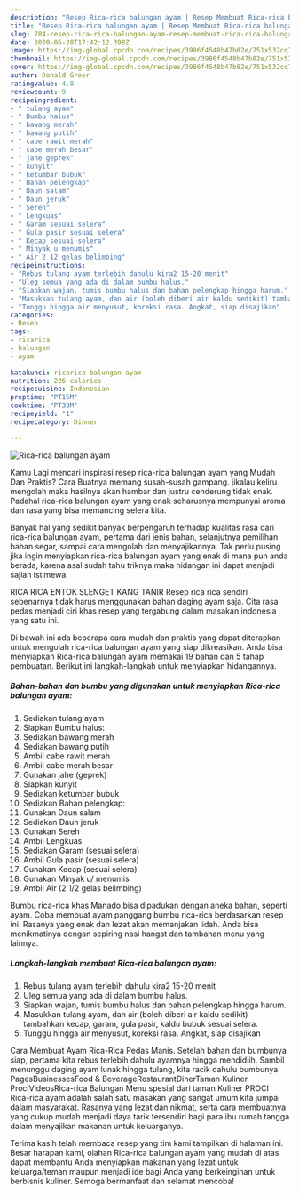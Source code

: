 ```yaml
---
description: "Resep Rica-rica balungan ayam | Resep Membuat Rica-rica balungan ayam Yang Paling Enak"
title: "Resep Rica-rica balungan ayam | Resep Membuat Rica-rica balungan ayam Yang Paling Enak"
slug: 784-resep-rica-rica-balungan-ayam-resep-membuat-rica-rica-balungan-ayam-yang-paling-enak
date: 2020-06-28T17:42:12.398Z
image: https://img-global.cpcdn.com/recipes/3986f4548b47b82e/751x532cq70/rica-rica-balungan-ayam-foto-resep-utama.jpg
thumbnail: https://img-global.cpcdn.com/recipes/3986f4548b47b82e/751x532cq70/rica-rica-balungan-ayam-foto-resep-utama.jpg
cover: https://img-global.cpcdn.com/recipes/3986f4548b47b82e/751x532cq70/rica-rica-balungan-ayam-foto-resep-utama.jpg
author: Donald Greer
ratingvalue: 4.8
reviewcount: 9
recipeingredient:
- " tulang ayam"
- " Bumbu halus"
- " bawang merah"
- " bawang putih"
- " cabe rawit merah"
- " cabe merah besar"
- " jahe geprek"
- " kunyit"
- " ketumbar bubuk"
- " Bahan pelengkap"
- " Daun salam"
- " Daun jeruk"
- " Sereh"
- " Lengkuas"
- " Garam sesuai selera"
- " Gula pasir sesuai selera"
- " Kecap sesuai selera"
- " Minyak u menumis"
- " Air 2 12 gelas belimbing"
recipeinstructions:
- "Rebus tulang ayam terlebih dahulu kira2 15-20 menit"
- "Uleg semua yang ada di dalam bumbu halus."
- "Siapkan wajan, tumis bumbu halus dan bahan pelengkap hingga harum."
- "Masukkan tulang ayam, dan air (boleh diberi air kaldu sedikit) tambahkan kecap, garam, gula pasir, kaldu bubuk sesuai selera."
- "Tunggu hingga air menyusut, koreksi rasa. Angkat, siap disajikan"
categories:
- Resep
tags:
- ricarica
- balungan
- ayam

katakunci: ricarica balungan ayam 
nutrition: 226 calories
recipecuisine: Indonesian
preptime: "PT15M"
cooktime: "PT33M"
recipeyield: "1"
recipecategory: Dinner

---
```



![Rica-rica balungan ayam](https://img-global.cpcdn.com/recipes/3986f4548b47b82e/751x532cq70/rica-rica-balungan-ayam-foto-resep-utama.jpg)

Kamu Lagi mencari inspirasi resep rica-rica balungan ayam yang Mudah Dan Praktis? Cara Buatnya memang susah-susah gampang. jikalau keliru mengolah maka hasilnya akan hambar dan justru cenderung tidak enak. Padahal rica-rica balungan ayam yang enak seharusnya mempunyai aroma dan rasa yang bisa memancing selera kita.

Banyak hal yang sedikit banyak berpengaruh terhadap kualitas rasa dari rica-rica balungan ayam, pertama dari jenis bahan, selanjutnya pemilihan bahan segar, sampai cara mengolah dan menyajikannya. Tak perlu pusing jika ingin menyiapkan rica-rica balungan ayam yang enak di mana pun anda berada, karena asal sudah tahu triknya maka hidangan ini dapat menjadi sajian istimewa.

RICA RICA ENTOK SLENGET KANG TANIR Resep rica rica sendiri sebenarnya tidak harus menggunakan bahan daging ayam saja. Cita rasa pedas menjadi ciri khas resep yang tergabung dalam masakan indonesia yang satu ini.


Di bawah ini ada beberapa cara mudah dan praktis yang dapat diterapkan untuk mengolah rica-rica balungan ayam yang siap dikreasikan. Anda bisa menyiapkan Rica-rica balungan ayam memakai 19 bahan dan 5 tahap pembuatan. Berikut ini langkah-langkah untuk menyiapkan hidangannya.

<!--inarticleads1-->

##### Bahan-bahan dan bumbu yang digunakan untuk menyiapkan Rica-rica balungan ayam:

1. Sediakan  tulang ayam
1. Siapkan  Bumbu halus:
1. Sediakan  bawang merah
1. Sediakan  bawang putih
1. Ambil  cabe rawit merah
1. Ambil  cabe merah besar
1. Gunakan  jahe (geprek)
1. Siapkan  kunyit
1. Sediakan  ketumbar bubuk
1. Sediakan  Bahan pelengkap:
1. Gunakan  Daun salam
1. Sediakan  Daun jeruk
1. Gunakan  Sereh
1. Ambil  Lengkuas
1. Sediakan  Garam (sesuai selera)
1. Ambil  Gula pasir (sesuai selera)
1. Gunakan  Kecap (sesuai selera)
1. Gunakan  Minyak u/ menumis
1. Ambil  Air (2 1/2 gelas belimbing)


Bumbu rica-rica khas Manado bisa dipadukan dengan aneka bahan, seperti ayam. Coba membuat ayam panggang bumbu rica-rica berdasarkan resep ini. Rasanya yang enak dan lezat akan memanjakan lidah. Anda bisa menikmatinya dengan sepiring nasi hangat dan tambahan menu yang lainnya. 

<!--inarticleads2-->

##### Langkah-langkah membuat Rica-rica balungan ayam:

1. Rebus tulang ayam terlebih dahulu kira2 15-20 menit
1. Uleg semua yang ada di dalam bumbu halus.
1. Siapkan wajan, tumis bumbu halus dan bahan pelengkap hingga harum.
1. Masukkan tulang ayam, dan air (boleh diberi air kaldu sedikit) tambahkan kecap, garam, gula pasir, kaldu bubuk sesuai selera.
1. Tunggu hingga air menyusut, koreksi rasa. Angkat, siap disajikan


Cara Membuat Ayam Rica-Rica Pedas Manis. Setelah bahan dan bumbunya siap, pertama kita rebus terlebih dahulu ayamnya hingga mendidiih. Sambil menunggu daging ayam lunak hingga tulang, kita racik dahulu bumbunya. PagesBusinessesFood &amp; BeverageRestaurantDinerTaman Kuliner ProciVideosRica-rica Balungan Menu spesial dari taman Kuliner PROCI Rica-rica ayam adalah salah satu masakan yang sangat umum kita jumpai dalam masyarakat. Rasanya yang lezat dan nikmat, serta cara membuatnya yang cukup mudah menjadi daya tarik tersendiri bagi para ibu rumah tangga dalam menyajikan makanan untuk keluarganya. 

Terima kasih telah membaca resep yang tim kami tampilkan di halaman ini. Besar harapan kami, olahan Rica-rica balungan ayam yang mudah di atas dapat membantu Anda menyiapkan makanan yang lezat untuk keluarga/teman maupun menjadi ide bagi Anda yang berkeinginan untuk berbisnis kuliner. Semoga bermanfaat dan selamat mencoba!

